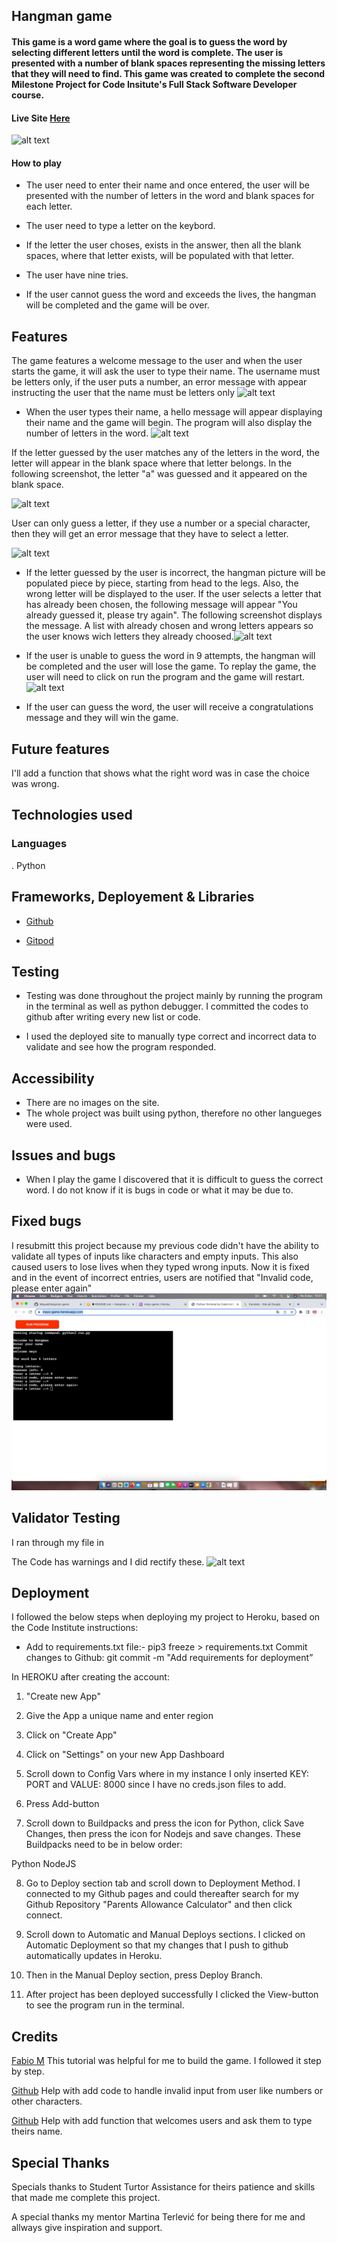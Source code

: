 ## Hangman game 

#### This game is a word game where the goal is to guess the word by selecting different letters until the word is complete. The user is presented with a number of blank spaces representing the missing letters that they will need to find. This game was created to complete the second Milestone Project for Code Insitute's Full Stack Software Developer course.

#### Live Site [Here](https://meys-game.herokuapp.com/)

![alt text](doc/Ska%CC%88rmavbild%202022-07-17%20kl.%2006.31.46.png)

#### How to play

* The user need to enter their name and once entered, the user will be presented with the number of letters in the word and blank spaces for each letter.

* The user need to type a letter on the keybord.
* If the letter the user choses, exists in the answer, then all the blank spaces, where that letter exists, will be populated with that letter.
* The user have nine tries.
* If the user cannot guess the word and exceeds the lives, the hangman will be completed and the game will be over.
## Features
The game features a welcome message to the user and when the user starts the game, it will ask the user to type their name. The username must be letters only, if the user puts a number, an error message with appear instructing the user that the name must be letters only 
![alt text](doc/Ska%CC%88rmavbild%202022-07-17%20kl.%2006.31.46.png)

* When the user types their name, a hello message will appear displaying their name and the game will begin. The program will also display the number of letters in the word.
![alt text](doc/Ska%CC%88rmavbild%202022-07-17%20kl.%2006.34.08.png)

If the letter guessed by the user matches any of the letters in the word, the letter will appear in the blank space where that letter belongs. In the following screenshot, the letter "a" was guessed and it appeared on the blank space.

![alt text](doc/Ska%CC%88rmavbild%202022-07-17%20kl.%2006.37.38.png)

User can only guess a letter, if they use a number or a special character, then they will get an error message that they have to select a letter.

![alt text](doc/Ska%CC%88rmavbild%202022-07-17%20kl.%2006.39.47.png)

* If the letter guessed by the user is incorrect, the hangman picture will be populated piece by piece, starting from head to the legs. Also, the wrong letter will be displayed to the user. If the user selects a letter that has already been chosen, the following message will appear "You already guessed it, please try again". The following screenshot displays the message. A list with already chosen and wrong letters appears so the user knows wich letters they already choosed.![alt text](doc/Ska%CC%88rmavbild%202022-07-17%20kl.%2006.42.07.png)
* If the user is unable to guess the word in 9 attempts, the hangman will be completed and the user will lose the game. To replay the game, the user will need to click on run the program and the game will restart.![alt text](doc/Ska%CC%88rmavbild%202022-07-17%20kl.%2006.48.39.png)

* If the user can guess the word, the user will receive a congratulations message and they will win the game.

## Future features

I'll add a function that shows what the right word was in case the choice was wrong.

## Technologies used

### Languages
. Python

## Frameworks, Deployement & Libraries

* [Github](https://github.com/)

* [Gitpod](https://gitpod.io)

## Testing

* Testing was done throughout the project mainly by running the program in the terminal as well as python debugger. I committed the codes to github after writing every new list or code.

* I used the deployed site to manually type correct and incorrect data to validate and see how the program responded.

## Accessibility

* There are no images on the site.
* The whole project was built using python, therefore no other langueges were used.

## Issues and bugs

* When I play the game I discovered that it is difficult to guess the correct word. I do not know if it is bugs in code or what it may be due to.

## Fixed bugs

I resubmitt this project because my previous code didn't have the ability to validate all types of inputs like characters and empty inputs. This also caused users to lose lives when they typed wrong inputs. Now it is fixed and in the event of incorrect entries, users are notified that "Invalid code, please enter again" ![alt text](doc/invalid.png)

## Validator Testing
I ran through my file in [](https://pep8ci.herokuapp.com/)

The Code has warnings and I did rectify these.
![alt text](doc/Ska%CC%88rmavbild%202022-12-09%20validate.png) 


## Deployment

I followed the below steps when deploying my project to Heroku, based on the Code Institute instructions:

* Add to requirements.txt file:-
pip3 freeze > requirements.txt
Commit changes to Github:
git commit -m "Add requirements for deployment”

In HEROKU after creating the account:

1. "Create new App"

2. Give the App a unique name and enter region

3. Click on "Create App"

4. Click on "Settings" on your new App Dashboard

5. Scroll down to Config Vars where in my instance I only inserted KEY: PORT and VALUE: 8000 since I have no creds.json files to add.

6. Press Add-button

7. Scroll down to Buildpacks and press the icon for Python, click Save Changes, then press the icon for Nodejs and save changes. These Buildpacks need to be in below order:

Python NodeJS

8. Go to Deploy section tab and scroll down to Deployment Method. I connected to my Github pages and could thereafter search for my Github Repository "Parents Allowance Calculator" and then click connect.

9. Scroll down to Automatic and Manual Deploys sections. I clicked on Automatic Deployment so that my changes that I push to github automatically updates in Heroku.

10. Then in the Manual Deploy section, press Deploy Branch.

11. After project has been deployed successfully I clicked the View-button to see the program run in the terminal.

## Credits

[Fabio M](https://www.youtube.com/watch?v=lJ7RhvNvsnc&t=1s) This tutorial was helpful for me to build the game. I followed it step by step. 

[Github](https://github.com/) Help with add code to handle invalid input from user like numbers or other characters.

[Github](https://github.com/) Help with add function that welcomes users and ask them to type theirs name.

## Special Thanks

Specials thanks to Student Turtor Assistance for theirs patience and skills that made me complete this project. 

A special thanks my mentor Martina Terlević for being there for me and allways give inspiration and support.






